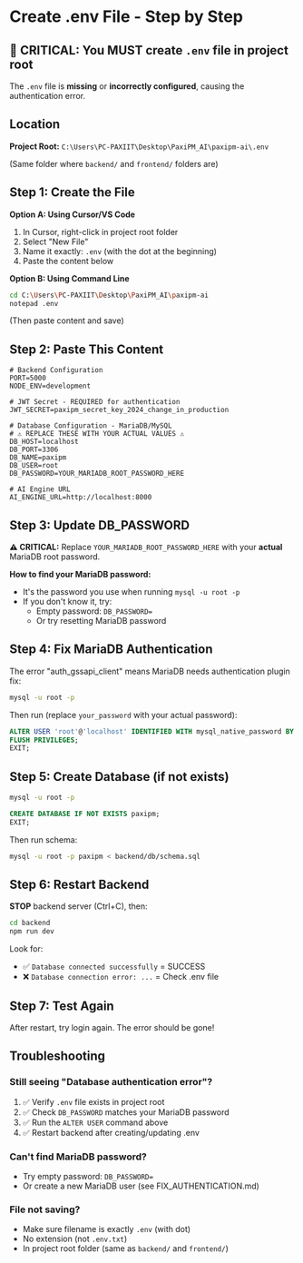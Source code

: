 # Create .env File - Step by Step

## 🔴 CRITICAL: You MUST create `.env` file in project root

The `.env` file is **missing** or **incorrectly configured**, causing the authentication error.

## Location
**Project Root:** `C:\Users\PC-PAXIIT\Desktop\PaxiPM_AI\paxipm-ai\.env`

(Same folder where `backend/` and `frontend/` folders are)

## Step 1: Create the File

**Option A: Using Cursor/VS Code**
1. In Cursor, right-click in project root folder
2. Select "New File"
3. Name it exactly: `.env` (with the dot at the beginning)
4. Paste the content below

**Option B: Using Command Line**
```bash
cd C:\Users\PC-PAXIIT\Desktop\PaxiPM_AI\paxipm-ai
notepad .env
```
(Then paste content and save)

## Step 2: Paste This Content

```env
# Backend Configuration
PORT=5000
NODE_ENV=development

# JWT Secret - REQUIRED for authentication
JWT_SECRET=paxipm_secret_key_2024_change_in_production

# Database Configuration - MariaDB/MySQL
# ⚠️ REPLACE THESE WITH YOUR ACTUAL VALUES ⚠️
DB_HOST=localhost
DB_PORT=3306
DB_NAME=paxipm
DB_USER=root
DB_PASSWORD=YOUR_MARIADB_ROOT_PASSWORD_HERE

# AI Engine URL
AI_ENGINE_URL=http://localhost:8000
```

## Step 3: Update DB_PASSWORD

**⚠️ CRITICAL:** Replace `YOUR_MARIADB_ROOT_PASSWORD_HERE` with your **actual** MariaDB root password.

**How to find your MariaDB password:**
- It's the password you use when running `mysql -u root -p`
- If you don't know it, try:
  - Empty password: `DB_PASSWORD=`
  - Or try resetting MariaDB password

## Step 4: Fix MariaDB Authentication

The error "auth_gssapi_client" means MariaDB needs authentication plugin fix:

```bash
mysql -u root -p
```

Then run (replace `your_password` with your actual password):
```sql
ALTER USER 'root'@'localhost' IDENTIFIED WITH mysql_native_password BY 'your_password';
FLUSH PRIVILEGES;
EXIT;
```

## Step 5: Create Database (if not exists)

```bash
mysql -u root -p
```

```sql
CREATE DATABASE IF NOT EXISTS paxipm;
EXIT;
```

Then run schema:
```bash
mysql -u root -p paxipm < backend/db/schema.sql
```

## Step 6: Restart Backend

**STOP** backend server (Ctrl+C), then:

```bash
cd backend
npm run dev
```

Look for:
- ✅ `Database connected successfully` = SUCCESS
- ❌ `Database connection error: ...` = Check .env file

## Step 7: Test Again

After restart, try login again. The error should be gone!

## Troubleshooting

### Still seeing "Database authentication error"?
1. ✅ Verify `.env` file exists in project root
2. ✅ Check `DB_PASSWORD` matches your MariaDB password
3. ✅ Run the `ALTER USER` command above
4. ✅ Restart backend after creating/updating .env

### Can't find MariaDB password?
- Try empty password: `DB_PASSWORD=`
- Or create a new MariaDB user (see FIX_AUTHENTICATION.md)

### File not saving?
- Make sure filename is exactly `.env` (with dot)
- No extension (not `.env.txt`)
- In project root folder (same as `backend/` and `frontend/`)

